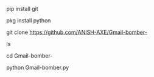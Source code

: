 pip install git


pkg install python 


git clone https://github.com/ANISH-AXE/Gmail-bomber-


ls


cd Gmail-bomber-


python Gmail-bomber.py
